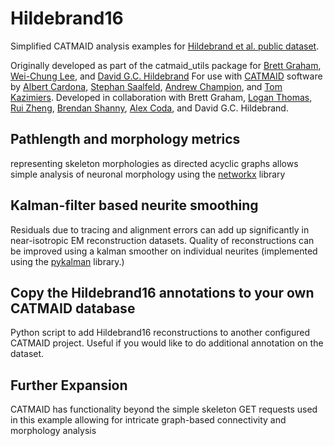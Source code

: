 # Hildebrand16
Simplified CATMAID analysis examples for [Hildebrand et al. public dataset](https://neurodata.io/data/hildebrand16/).


Originally developed as part of the catmaid_utils package for [Brett Graham](https://github.com/braingram), [Wei-Chung Lee](https://github.com/wclee), and [David G.C. Hildebrand](https://github.com/davidhildebrand)
For use with [CATMAID](https://github.com/catmaid/CATMAID) software by [Albert Cardona](https://github.com/acardona), [Stephan Saalfeld](https://github.com/axtimwalde), [Andrew Champion](https://github.com/aschampion), and [Tom Kazimiers](https://github.com/tomka).
Developed in collaboration with Brett Graham, [Logan Thomas](https://github.com/Lathomas42), [Rui Zheng](https://github.com/rui14), [Brendan Shanny](https://github.com/brenshanny), [Alex Coda](https://github.com/alexcoda), and David G.C. Hildebrand.

## Pathlength and morphology metrics
representing skeleton morphologies as directed acyclic graphs allows simple analysis of neuronal morphology using the [networkx](https://github.com/networkx/networkx) library


## Kalman-filter based neurite smoothing
Residuals due to tracing and alignment errors can add up significantly in near-isotropic EM reconstruction datasets.  Quality of reconstructions can be improved using a kalman smoother on individual neurites (implemented using the [pykalman](https://github.com/pykalman/pykalman) library.)

## Copy the Hildebrand16 annotations to your own CATMAID database
Python script to add Hildebrand16 reconstructions to another configured CATMAID project.   Useful if you would like to do additional annotation on the dataset.

## Further Expansion
CATMAID has functionality beyond the simple skeleton GET requests used in this example allowing for intricate graph-based connectivity and morphology analysis
